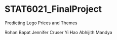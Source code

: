 # STAT6021_FinalProject

Predicting Lego Prices and Themes

Rohan Bapat
Jennifer Cruser
Yi Hao
Abhijith Mandya
